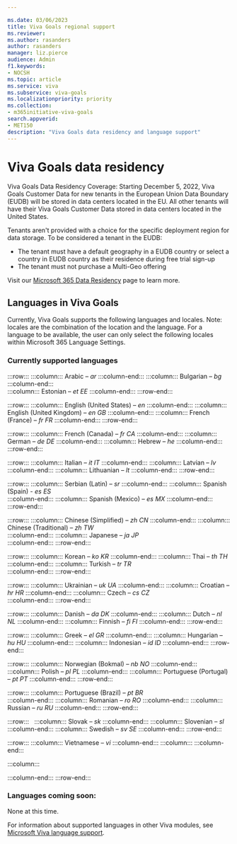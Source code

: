 ```yaml
---

ms.date: 03/06/2023
title: Viva Goals regional support
ms.reviewer: 
ms.author: rasanders
author: rasanders
manager: liz.pierce
audience: Admin
f1.keywords:
- NOCSH
ms.topic: article
ms.service: viva
ms.subservice: viva-goals
ms.localizationpriority: priority
ms.collection:  
- m365initiative-viva-goals  
search.appverid:
- MET150
description: "Viva Goals data residency and language support"
---
```


# Viva Goals data residency

Viva Goals Data Residency Coverage: Starting December 5, 2022, Viva Goals Customer Data for new tenants in the European Union Data Boundary (EUDB) will be stored in data centers located in the EU. All other tenants will have their Viva Goals Customer Data stored in data centers located in the United States. 

Tenants aren't provided with a choice for the specific deployment region for data storage. To be considered a tenant in the EUDB:

- The tenant must have a default geography in a EUDB country or select a country in EUDB country as their residence during free trial sign-up
- The tenant must not purchase a Multi-Geo offering 

Visit our [Microsoft 365 Data Residency](/microsoft-365/enterprise/o365-data-locations) page to learn more.

## Languages in Viva Goals

Currently, Viva Goals supports the following languages and locales. Note: locales are the combination of the location and the language. For a language to be available, the user can only select the following locales within Microsoft 365 Language Settings.  

### Currently supported languages

:::row:::
   :::column:::
        Arabic – *ar*
   :::column-end:::
   :::column:::
       Bulgarian – *bg*
   :::column-end:::   
   :::column:::
      Estonian – *et EE* 
   :::column-end:::
  :::row-end:::

:::row:::
   :::column:::
      English (United States) – *en*
   :::column-end:::
   :::column:::
      English (United Kingdom) – *en GB* 
   :::column-end:::
   :::column:::
      French (France) – *fr FR* 
   :::column-end:::
:::row-end:::

:::row:::
   :::column:::
      French (Canada) – *fr CA* 
   :::column-end:::
   :::column:::
      German – *de DE* 
   :::column-end:::
   :::column:::
      Hebrew – *he*
   :::column-end:::
:::row-end:::

:::row:::
   :::column:::
      Italian – *it IT* 
   :::column-end:::
   :::column:::
      Latvian – *lv*
   :::column-end:::
   :::column:::
      Lithuanian – *lt* 
   :::column-end:::
:::row-end:::

:::row:::
   :::column:::
      Serbian (Latin) – *sr* 
   :::column-end:::
   :::column:::
      Spanish (Spain) - *es ES*  
   :::column-end:::
   :::column:::
      Spanish (Mexico) – *es MX* 
   :::column-end:::
:::row-end:::

:::row:::
   :::column:::
      Chinese (Simplified) – *zh CN* 
   :::column-end:::
   :::column:::
      Chinese (Traditional) – *zh TW*  
   :::column-end:::
   :::column:::
      Japanese – *ja JP*  
   :::column-end:::
:::row-end:::

:::row:::
   :::column:::
      Korean – *ko KR* 
   :::column-end:::
   :::column:::
      Thai – *th TH*   
   :::column-end:::
   :::column:::
      Turkish – *tr TR*   
   :::column-end:::
:::row-end:::

:::row:::
   :::column:::
      Ukrainian – *uk UA* 
   :::column-end:::
   :::column:::
      Croatian – *hr HR* 
   :::column-end:::
   :::column:::
      Czech – *cs CZ*  
   :::column-end:::
:::row-end:::

:::row:::
   :::column:::
      Danish – *da DK* 
   :::column-end:::
   :::column:::
      Dutch – *nl NL* 
   :::column-end:::
   :::column:::
      Finnish – *fi FI* 
   :::column-end:::
:::row-end:::

:::row:::
   :::column:::
      Greek – *el GR* 
   :::column-end:::
   :::column:::
      Hungarian – *hu HU* 
   :::column-end:::
   :::column:::
      Indonesian – *id ID* 
   :::column-end:::
:::row-end:::

:::row:::
   :::column:::
      Norwegian (Bokmal) – *nb NO* 
   :::column-end:::
   :::column:::
      Polish – *pl PL* 
   :::column-end:::
   :::column:::
      Portuguese (Portugal) – *pt PT* 
   :::column-end:::
:::row-end:::

:::row:::
   :::column:::
      Portuguese (Brazil) – *pt BR*  
   :::column-end:::
   :::column:::
      Romanian – *ro RO* 
   :::column-end:::
   :::column:::
      Russian – *ru RU* 
   :::column-end:::
:::row-end:::

:::row:::  
   :::column:::
      Slovak – *sk*
   :::column-end:::
   :::column:::
      Slovenian – *sl*
   :::column-end:::
   :::column:::
      Swedish – *sv SE* 
   :::column-end:::
:::row-end:::

:::row:::
   :::column:::
      Vietnamese – *vi*
   :::column-end:::
   :::column:::
      <!--blank "cell" follows to even out the columns--> 
   :::column-end:::
<!--blank "cell" follows to even out the columns-->   
   :::column:::
      
   :::column-end:::
:::row-end:::


### Languages coming soon:

None at this time.

For information about supported languages in other Viva modules, see [Microsoft Viva language support](../viva-language-support.md).